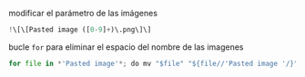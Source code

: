 modificar el parámetro de las imágenes 
```python
!\[\[Pasted image ([0-9]+)\.png\]\]
```

bucle `for` para eliminar el espacio del nombre de las imagenes
```python
for file in *'Pasted image'*; do mv "$file" "${file//'Pasted image '/}"; done
```
